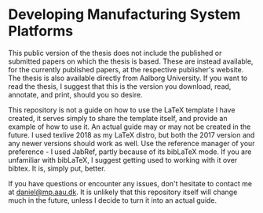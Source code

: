 # Developing Manufacturing System Platforms
This public version of the thesis does not include the published or submitted papers on which the thesis is based. These are instead available, for the currently published papers, at the respective publisher's website. The thesis is also available directly from Aalborg University. If you want to read the thesis, I suggest that this is the version you download, read, annotate, and print, should you so desire.

This repository is not a guide on how to use the LaTeX template I have created, it serves simply to share the template itself, and provide an example of how to use it. An actual guide may or may not be created in the future. I used texlive 2018 as my LaTeX distro, but both the 2017 version and any newer versions should work as well. Use the reference manager of your preference - I used JabRef, partly because of its bibLaTeX mode. If you are unfamiliar with bibLaTeX, I suggest getting used to working with it over bibtex. It is, simply put, better.

If you have questions or encounter any issues, don't hesitate to contact me at daniel@mp.aau.dk. It is unlikely that this repository itself will change much in the future, unless I decide to turn it into an actual guide.
